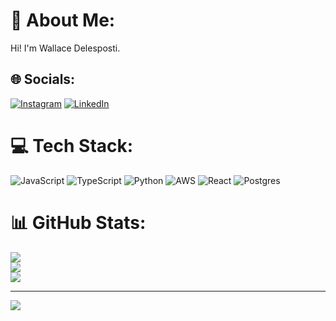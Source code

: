 # 💫 About Me:
Hi! I'm Wallace Delesposti.


## 🌐 Socials:
[![Instagram](https://img.shields.io/badge/Instagram-%23E4405F.svg?logo=Instagram&logoColor=white)](https://instagram.com/wallacedelesposti) [![LinkedIn](https://img.shields.io/badge/LinkedIn-%230077B5.svg?logo=linkedin&logoColor=white)](https://linkedin.com/in/wallace-delesposti-da-silva) 

# 💻 Tech Stack:
![JavaScript](https://img.shields.io/badge/javascript-%23323330.svg?style=for-the-badge&logo=javascript&logoColor=%23F7DF1E) ![TypeScript](https://img.shields.io/badge/typescript-%23007ACC.svg?style=for-the-badge&logo=typescript&logoColor=white) ![Python](https://img.shields.io/badge/python-3670A0?style=for-the-badge&logo=python&logoColor=ffdd54) ![AWS](https://img.shields.io/badge/AWS-%23FF9900.svg?style=for-the-badge&logo=amazon-aws&logoColor=white) ![React](https://img.shields.io/badge/react-%2320232a.svg?style=for-the-badge&logo=react&logoColor=%2361DAFB) ![Postgres](https://img.shields.io/badge/postgres-%23316192.svg?style=for-the-badge&logo=postgresql&logoColor=white)
# 📊 GitHub Stats:
![](https://github-readme-stats.vercel.app/api?username=WDelesposti&theme=dark&hide_border=false&include_all_commits=false&count_private=true)<br/>
![](https://github-readme-streak-stats.herokuapp.com/?user=WDelesposti&theme=dark&hide_border=false)<br/>
![](https://github-readme-stats.vercel.app/api/top-langs/?username=WDelesposti&theme=dark&hide_border=false&include_all_commits=false&count_private=true&layout=compact)

---
[![](https://visitcount.itsvg.in/api?id=WDelesposti&icon=0&color=0)](https://visitcount.itsvg.in)

<!-- Proudly created with GPRM ( https://gprm.itsvg.in ) -->
